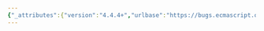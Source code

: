 ```yaml
---
{"_attributes":{"version":"4.4.4+","urlbase":"https://bugs.ecmascript.org/","maintainer":"dherman@mozilla.com"},"bug":{"bug_id":3453,"creation_ts":"2014-12-17 12:23:00 -0800","short_desc":"13.2.3.6 IteratorBindingInitialization : Step at wrong level","delta_ts":"2014-12-23 20:23:24 -0800","product":"Draft for 6th Edition","component":"editorial issue","version":"Rev 29: December 06, 2014 Draft","rep_platform":"All","op_sys":"All","bug_status":"RESOLVED","resolution":"FIXED","priority":"Normal","bug_severity":"normal","everconfirmed":true,"reporter":{"uid":"andrebargull","name":"André Bargull"},"assigned_to":{"uid":"allen","name":"Allen Wirfs-Brock"},"long_desc":[{"commentid":11055,"comment_count":0,"who":{"uid":"andrebargull","name":"André Bargull"},"bug_when":"2014-12-17 12:23:38 -0800","thetext":"13.2.3.6 Runtime Semantics: IteratorBindingInitialization   \n\nProduction:\n  BindingElement : BindingPattern Initializer{opt}\n\nChange step 6 to step 5.c"},{"commentid":11068,"comment_count":1,"who":{"uid":"allen","name":"Allen Wirfs-Brock"},"bug_when":"2014-12-17 12:50:12 -0800","thetext":"fixed in rev30 editor's draft"},{"commentid":11145,"comment_count":2,"who":{"uid":"allen","name":"Allen Wirfs-Brock"},"bug_when":"2014-12-23 20:23:24 -0800","thetext":"fixed in rev30"}]}}
---
```

